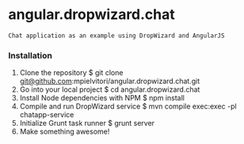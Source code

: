# angular.dropwizard.chat
    Chat application as an example using DropWizard and AngularJS

### Installation 	
1. Clone the repository $ git clone git@github.com:mpielvitori/angular.dropwizard.chat.git
1. Go into your local project $ cd angular.dropwizard.chat
1. Install Node dependencies with NPM $ npm install
1. Compile and run DropWizard service $ mvn compile exec:exec -pl chatapp-service
1. Initialize Grunt task runner $ grunt server
1. Make something awesome!
